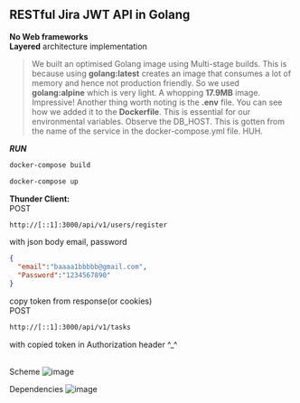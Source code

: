 ## **RESTful** Jira **JWT** API in **Golang**<br>
**No Web frameworks**<br>
**Layered** architecture implementation<br>
>We built an optimised Golang image using Multi-stage builds. This is because using **golang:latest** creates an image that consumes a lot of memory and hence not production friendly. So we used **golang:alpine** which is very light. A whopping **17.9MB** image. Impressive!
>Another thing worth noting is the **.env** file. You can see how we added it to the **Dockerfile**. This is essential for our environmental variables.
>Observe the DB_HOST. This is gotten from the name of the service in the docker-compose.yml file. HUH.

***RUN***<br>
```sh
docker-compose build
```
```sh
docker-compose up
```
**Thunder Client:**<br>
POST
```sh
http://[::1]:3000/api/v1/users/register
```
with json body email, password
```json
{
  "email":"baaaa1bbbbb@gmail.com",
  "Password":"1234567890"
}
```
copy token from response(or cookies)<br>
POST
```sh
http://[::1]:3000/api/v1/tasks
```
with copied token in Authorization header ^_^<br><br>

Scheme
![image](https://github.com/Rryowa/GoJira-project-manager/assets/80339180/67918f71-8604-41ec-95c6-0fffad8d41d7)

Dependencies
![image](https://github.com/Rryowa/GoJira-project-manager/assets/80339180/189e1301-f711-4429-8f71-c82e5a4bd5ea)
